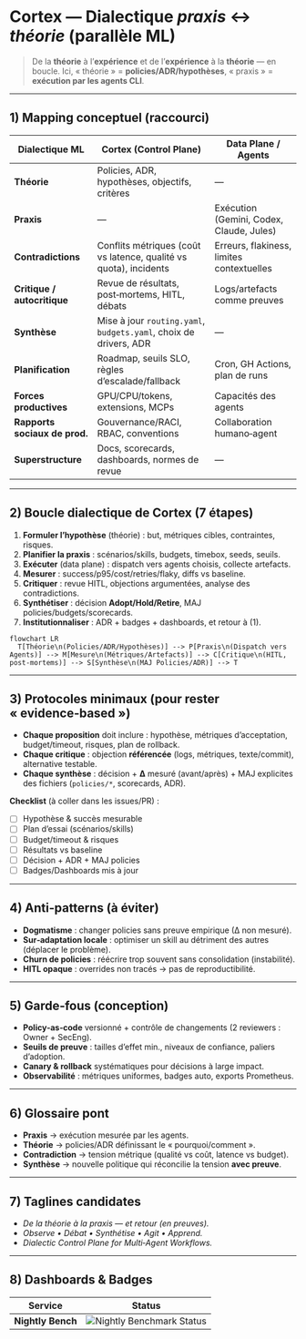 # Cortex — Dialectique *praxis* ↔ *théorie* (parallèle ML)

> De la **théorie** à l’**expérience** et de l’**expérience** à la **théorie** — en boucle. Ici, « théorie » = **policies/ADR/hypothèses**, « praxis » = **exécution par les agents CLI**.

---

## 1) Mapping conceptuel (raccourci)

| Dialectique ML                | Cortex (Control Plane)                                            | Data Plane / Agents                       |
| ----------------------------- | ----------------------------------------------------------------- | ----------------------------------------- |
| **Théorie**                   | Policies, ADR, hypothèses, objectifs, critères                    | —                                         |
| **Praxis**                    | —                                                                 | Exécution (Gemini, Codex, Claude, Jules)  |
| **Contradictions**            | Conflits métriques (coût vs latence, qualité vs quota), incidents | Erreurs, flakiness, limites contextuelles |
| **Critique / autocritique**   | Revue de résultats, post‑mortems, HITL, débats                    | Logs/artefacts comme preuves              |
| **Synthèse**                  | Mise à jour `routing.yaml`, `budgets.yaml`, choix de drivers, ADR | —                                         |
| **Planification**             | Roadmap, seuils SLO, règles d’escalade/fallback                   | Cron, GH Actions, plan de runs            |
| **Forces productives**        | GPU/CPU/tokens, extensions, MCPs                                  | Capacités des agents                      |
| **Rapports sociaux de prod.** | Gouvernance/RACI, RBAC, conventions                               | Collaboration humano‑agent                |
| **Superstructure**            | Docs, scorecards, dashboards, normes de revue                     | —                                         |

---

## 2) Boucle dialectique de Cortex (7 étapes)

1. **Formuler l’hypothèse** (théorie) : but, métriques cibles, contraintes, risques.
2. **Planifier la praxis** : scénarios/skills, budgets, timebox, seeds, seuils.
3. **Exécuter** (data plane) : dispatch vers agents choisis, collecte artefacts.
4. **Mesurer** : success/p95/cost/retries/flaky, diffs vs baseline.
5. **Critiquer** : revue HITL, objections argumentées, analyse des contradictions.
6. **Synthétiser** : décision **Adopt/Hold/Retire**, MAJ policies/budgets/scorecards.
7. **Institutionnaliser** : ADR + badges + dashboards, et retour à (1).

```mermaid
flowchart LR
  T[Théorie\n(Policies/ADR/Hypothèses)] --> P[Praxis\n(Dispatch vers Agents)] --> M[Mesure\n(Métriques/Artefacts)] --> C[Critique\n(HITL, post‑mortems)] --> S[Synthèse\n(MAJ Policies/ADR)] --> T
```

---

## 3) Protocoles minimaux (pour rester « evidence‑based »)

* **Chaque proposition** doit inclure : hypothèse, métriques d’acceptation, budget/timeout, risques, plan de rollback.
* **Chaque critique** : objection **référencée** (logs, métriques, texte/commit), alternative testable.
* **Chaque synthèse** : décision + **∆** mesuré (avant/après) + MAJ explicites des fichiers (`policies/*`, scorecards, ADR).

**Checklist** (à coller dans les issues/PR) :

* [ ] Hypothèse & succès mesurable
* [ ] Plan d’essai (scénarios/skills)
* [ ] Budget/timeout & risques
* [ ] Résultats vs baseline
* [ ] Décision + ADR + MAJ policies
* [ ] Badges/Dashboards mis à jour

---

## 4) Anti‑patterns (à éviter)

* **Dogmatisme** : changer policies sans preuve empirique (∆ non mesuré).
* **Sur‑adaptation locale** : optimiser un skill au détriment des autres (déplacer le problème).
* **Churn de policies** : réécrire trop souvent sans consolidation (instabilité).
* **HITL opaque** : overrides non tracés → pas de reproductibilité.

---

## 5) Garde‑fous (conception)

* **Policy‑as‑code** versionné + contrôle de changements (2 reviewers : Owner + SecEng).
* **Seuils de preuve** : tailles d’effet min., niveaux de confiance, paliers d’adoption.
* **Canary & rollback** systématiques pour décisions à large impact.
* **Observabilité** : métriques uniformes, badges auto, exports Prometheus.

---

## 6) Glossaire pont

* **Praxis** → exécution mesurée par les agents.
* **Théorie** → policies/ADR définissant le « pourquoi/comment ».
* **Contradiction** → tension métrique (qualité vs coût, latence vs budget).
* **Synthèse** → nouvelle politique qui réconcilie la tension **avec preuve**.

---

## 7) Taglines candidates

* *De la théorie à la praxis — et retour (en preuves).*
* *Observe • Débat • Synthétise • Agit • Apprend.*
* *Dialectic Control Plane for Multi‑Agent Workflows.*

---

## 8) Dashboards & Badges

| Service           | Status                                                                    |
| ----------------- | ------------------------------------------------------------------------- |
| **Nightly Bench** | ![Nightly Benchmark Status](dashboards/badges/nightly_status.svg) |
